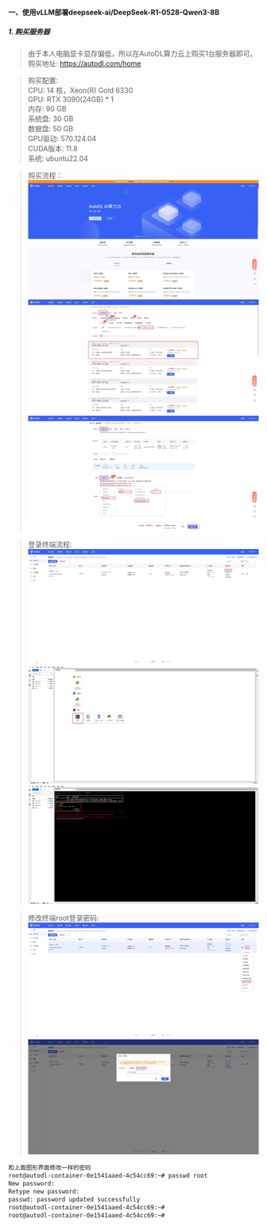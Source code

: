 #### 一、使用vLLM部署deepseek-ai/DeepSeek-R1-0528-Qwen3-8B

##### 1. 购买服务器
> 由于本人电脑显卡显存偏低，所以在AutoDL算力云上购买1台服务器即可。
> 购买地址: https://autodl.com/home   

> 购买配置:    
> CPU: 14 核，Xeon(R) Gold 6330   
> GPU: RTX 3090(24GB) * 1  
> 内存: 90 GB  
> 系统盘: 30 GB  
> 数据盘: 50 GB  
> GPU驱动: 570.124.04  
> CUDA版本: 11.8   
> 系统: ubuntu22.04  

> 购买流程：  
![1.png](https://github.com/solodba/LLMOps/blob/main/day01/images/1.png)  
![2.png](https://github.com/solodba/LLMOps/blob/main/day01/images/2.png)  
![3.png](https://github.com/solodba/LLMOps/blob/main/day01/images/3.png)  

> 登录终端流程:  
![4.png](https://github.com/solodba/LLMOps/blob/main/day01/images/4.png)    
![5.png](https://github.com/solodba/LLMOps/blob/main/day01/images/5.png)  
![6.png](https://github.com/solodba/LLMOps/blob/main/day01/images/6.png)  

> 修改终端root登录密码:  
![4.png](https://github.com/solodba/LLMOps/blob/main/day01/images/7.png)  
![4.png](https://github.com/solodba/LLMOps/blob/main/day01/images/8.png)   
```
和上面图形界面修改一样的密码
root@autodl-container-0e1541aaed-4c54cc69:~# passwd root
New password: 
Retype new password: 
passwd: password updated successfully
root@autodl-container-0e1541aaed-4c54cc69:~# 
root@autodl-container-0e1541aaed-4c54cc69:~# 
```

